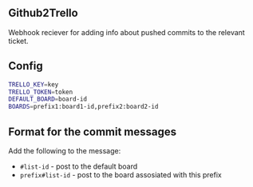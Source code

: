 ## Github2Trello

Webhook reciever for adding info about pushed commits to the relevant ticket.

## Config
```bash
TRELLO_KEY=key
TRELLO_TOKEN=token
DEFAULT_BOARD=board-id
BOARDS=prefix1:board1-id,prefix2:board2-id
```

## Format for the commit messages
Add the following to the message:

* `#list-id` - post to the default board
* `prefix#list-id` - post to the board assosiated with this prefix
